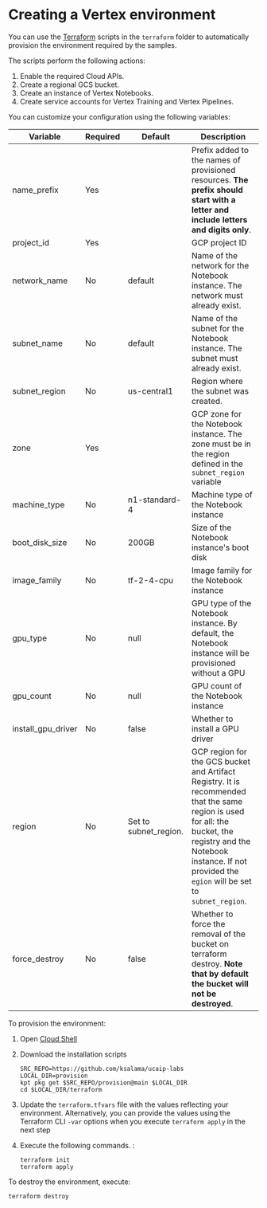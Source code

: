 # Creating a Vertex environment

You can use the [Terraform](https://www.terraform.io/) scripts in the `terraform` folder to automatically provision the environment required by the samples. 

The scripts perform the following actions:
1. Enable the required Cloud APIs.
2. Create a regional GCS bucket.
3. Create an instance of Vertex Notebooks.
4. Create service accounts for Vertex Training and Vertex Pipelines.

You can customize your configuration using the following variables:

|Variable|Required|Default|Description|
|--------|--------|-------|-----------|
|name_prefix|Yes||Prefix added to the names of provisioned resources. **The prefix should start with a letter and include letters and digits only**.|
|project_id|Yes||GCP project ID|
|network_name|No|default|Name of the network for the Notebook instance. The network must already exist.|
|subnet_name|No|default|Name of the subnet for the Notebook instance. The subnet must already exist.|
|subnet_region|No|us-central1|Region where the subnet was created.|
|zone|Yes||GCP zone for the Notebook instance. The zone must be in the region defined in the `subnet_region` variable|
|machine_type|No|n1-standard-4|Machine type of the  Notebook instance|
|boot_disk_size|No|200GB|Size of the Notebook instance's boot disk|
|image_family|No|tf-2-4-cpu|Image family for the Notebook instance|
|gpu_type|No|null|GPU type of the Notebook instance. By default, the Notebook instance will be provisioned without a GPU|
|gpu_count|No|null|GPU count of the Notebook instance|
|install_gpu_driver|No|false|Whether to install a GPU driver|
|region|No|Set to subnet_region.|GCP region for the GCS bucket and Artifact Registry. It is recommended that the same region is used for all: the bucket, the registry and the Notebook instance. If not provided the `egion` will be set to `subnet_region`.|
|force_destroy|No|false|Whether to force the removal of the bucket on terraform destroy. **Note that by default the bucket will not be destroyed**.|


To provision the environment:

1. Open [Cloud Shell](https://cloud.google.com/shell/docs/launching-cloud-shell)

2. Download the installation scripts
    ```
    SRC_REPO=https://github.com/ksalama/ucaip-labs
    LOCAL_DIR=provision
    kpt pkg get $SRC_REPO/provision@main $LOCAL_DIR
    cd $LOCAL_DIR/terraform
    ```

3. Update the `terraform.tfvars` file with the values reflecting your environment. Alternatively, you can provide the values using the Terraform CLI `-var` options when you execute `terraform apply` in the next step

4. Execute the following commands. :
    ```
    terraform init
    terraform apply
    ```


To destroy the environment, execute:
```
terraform destroy
```
